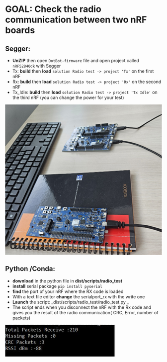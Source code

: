 # GOAL: Check the radio communication between two nRF boards

## Segger:
  * **UnZIP** then open `DotBot-firmware` file and open project called `nRF52840dk` with Segger
  * Tx: **build** then **load** `solution Radio test -> project 'Tx'` on the first nRF
  * Rx: **build** then **load** `solution Radio test -> project 'Rx'` on the second nRF
  * Tx_Idle: **build** then **load** `solution Radio test -> project 'Tx Idle'` on the third nRF (you can change the power for your test)

  ![Démo](../doc/sphinx/_static/images/radio_test_setup.jpg)
    
 ## Python /Conda:
  * **download** in the python file in **dist/scripts/radio_test**
  * **install** serial package `pip install pyserial`
  * **find** the port of your nRF where the RX code is loaded
  * With a text file editor **change** the serialport_rx with the write one
  * **Launch** the script: _dist/scripts/radio_test/radio_test.py	_
  * The script ends when you disconnect the nRF with the Rx code and gives you the result of the radio communication( CRC, Error, number of packets)

  ![Python](../doc/sphinx/_static/images/radio_test_demo_python.jpg)
  